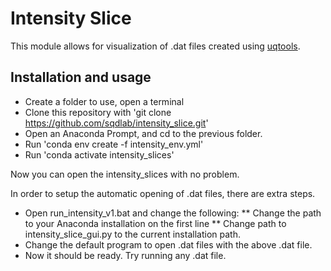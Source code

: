 # Intensity Slice

This module allows for visualization of .dat files created using [uqtools](https://github.com/sqdlab/uqtools).

## Installation and usage

* Create a folder to use, open a terminal
* Clone this repository with 'git clone https://github.com/sqdlab/intensity_slice.git'
* Open an Anaconda Prompt, and cd to the previous folder.
* Run 'conda env create -f intensity_env.yml'
* Run 'conda activate intensity_slices'

Now you can open the intensity_slices with no problem.

In order to setup the automatic opening of .dat files, there are extra steps.

* Open run_intensity_v1.bat and change the following:
** Change the path to your Anaconda installation on the first line
** Change path to intensity_slice_gui.py to the current installation path.
* Change the default program to open .dat files with the above .dat file.
* Now it should be ready. Try running any .dat file.